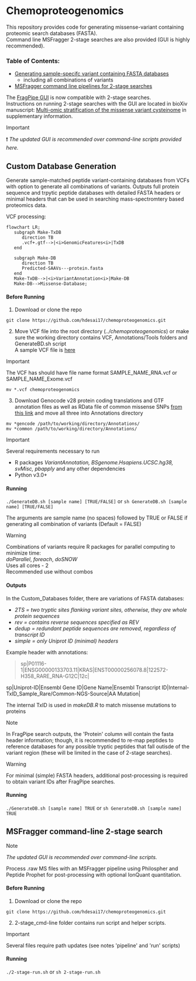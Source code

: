 # Chemoproteogenomics 
This repository provides code for generating missense-variant containing proteomic search databases (FASTA).  \
Command line MSFragger 2-stage searches are also provided (GUI is highly recommended).
### Table of Contents: 

- [Generating sample-specifc variant containing FASTA databases](https://github.com/hdesai17/chemoproteogenomics#custom-database-generation)
   - including all combinations of variants
- [MSFragger command line pipelines for 2-stage searches](https://github.com/hdesai17/chemoproteogenomics#msfragger-command-line-2-stage-search)

The [FragPipe GUI](https://github.com/Nesvilab/FragPipe) is now compatible with 2-stage searches. \
Instructions on running 2-stage searches with the GUI are located in bioXiv manuscript: [Multi-omic stratification of the missense variant cysteinome](https://doi.org/10.1101/2023.08.12.553095) in supplementary information.

>[!IMPORTANT]
>:exclamation:
>_The updated GUI is recommended over command-line scripts provided here._ 

## Custom Database Generation

Generate sample-matched peptide variant-containing databases from VCFs with option to generate all combinations of variants. Outputs full protein sequence and trpytic peptide databases with detailed FASTA headers or minimal headers that can be used in searching mass-spectromtery based proteomics data.

VCF processing:

```mermaid
flowchart LR;
   subgraph Make-TxDB
      direction TB
      .vcf+.gtf-->|<i>GenomicFeatures<i>|TxDB
   end
   
   subgraph Make-DB
      direction TB
      Predicted-SAAVs---protein.fasta
   end
   Make-TxDB-->|<i>VariantAnnotation<i>|Make-DB
   Make-DB-->Missense-Database;
```

#### Before Running
 1. Download or clone the repo

`git clone https://github.com/hdesai17/chemoproteogenomics.git`
   
 2. Move VCF file into the root directory (_../chemoproteogenomics_) or make sure the working directory contains VCF, Annotations/Tools folders and GenerateBD.sh script \
   A sample VCF file is [here](https://drive.google.com/drive/folders/1w1EaQC7q5uVudEMCGo-zREVJhK-YOC13?usp=sharing)

>[!IMPORTANT]
>The VCF has should have file name format SAMPLE_NAME_RNA.vcf or SAMPLE_NAME_Exome.vcf

`mv *.vcf chemoproteogenomics`
    
 3. Download Genocode v28 protein coding translations and GTF annotation files as well as RData file of common missense SNPs [from this link](https://drive.google.com/drive/folders/1w1EaQC7q5uVudEMCGo-zREVJhK-YOC13?usp=sharing) and move all three into Annotations directory 
    
`mv *gencode /path/to/working/directory/Annotations/` \
`mv *common /path/to/working/directory/Annotations/`

>[!IMPORTANT]
>Several requirements necessary to run
>- R packages _VariantAnnotation, BSgenome.Hsapiens.UCSC.hg38, svMisc, pbapply_ and any other dependencies
>- Python v3.0+

#### Running

`./GenerateDB.sh [sample name] [TRUE/FALSE]` or `sh GenerateDB.sh [sample name] [TRUE/FALSE]`

The arguments are sample name (no spaces) followed by TRUE or FALSE if generating all combination of variants (Default = FALSE)

>[!WARNING]
>Combinations of variants require R packages for parallel computing to minimize time: \
>_doParallel_, _foreach_, _doSNOW_ \
>Uses all cores - 2 \
>Recommended use without combos

#### Outputs

In the Custom_Databases folder, there are variations of FASTA databases:
- _2TS = two tryptic sites flanking variant sites, otherwise, they are whole protein sequences_
- _rev = contains reverse sequences specified as REV_
- _dedup = redundant peptide sequences are removed, regardless of transcript ID_
- _simple = only Uniprot ID (minimal) headers_

Example header with annotations: 
>sp|P01116-1|ENSG00000133703.11|KRAS|ENST00000256078.8|122572-H358_RARE_RNA-G12C|12c|

sp|Uniprot-ID|Ensembl Gene ID|Gene Name|Ensembl Transcript ID|Internal-TxID_Sample_Rare/Common-NGS-Source|AA Mutation|

The internal TxID is used in _makeDB.R_ to match missense mutations to proteins


>[!NOTE]
>In FragPipe search outputs, the 'Protein' column will contain the fasta header information; though, it is recommended to re-map peptides to reference databases for any possible tryptic peptides that fall outisde of the variant region (these will be limited in the case of 2-stage searches).

>[!WARNING]
>For minimal (simple) FASTA headers, additional post-processing is required to obtain variant IDs after FragPipe searches.


#### Running

`./GenerateDB.sh [sample name] TRUE` or `sh GenerateDB.sh [sample name] TRUE`

## MSFragger command-line 2-stage search
>[!NOTE]
>_The updated GUI is recommended over command-line scripts._ 

Process .raw MS files with an MSFragger pipeline using Philospher and Peptide Prophet for post-processing with optional IonQuant quantitation. 

#### Before Running

1. Download or clone the repo

  `git clone https://github.com/hdesai17/chemoproteogenomics.git`

2. 2-stage_cmd-line folder contains run script and helper scripts.
  
>[!IMPORTANT]
>Several files require path updates (see notes 'pipeline' and 'run' scripts)

#### Running
   
`./2-stage-run.sh` or `sh 2-stage-run.sh`
 


